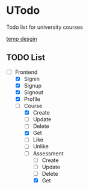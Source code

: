 # UTodo

Todo list for university courses

[temp desgin](https://miro.com/app/board/uXjVPzzCvRo=/?share_link_id=452011946082)


## TODO List

- [ ] Frontend
  - [x] Signin
  - [x] Signup
  - [x] Signout
  - [x] Profile
  - [ ] Course
    - [x] Create
    - [ ] Update
    - [ ] Delete
    - [x] Get
    - [ ] Like
    - [ ] Unlike
    - [ ] Assessment
      - [ ] Create
      - [ ] Update
      - [ ] Delete
      - [x] Get